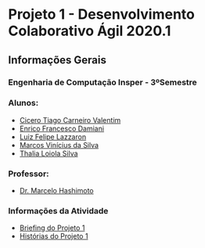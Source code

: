 <h1>Projeto 1 - Desenvolvimento Colaborativo Ágil 2020.1</h1>

<h2>Informações Gerais</h2>

<h3>Engenharia de Computação Insper - 3ºSemestre</h3>

<h3>Alunos:</h3>
<ul>
  <li><a href=https://www.linkedin.com/in/cicero-tiago-carneiro-valentim-971a57138/>Cicero Tiago Carneiro Valentim</a></li>
  <li><a href=https://www.linkedin.com/in/enrico-damiani-125527196/>Enrico Francesco Damiani</a></li>
  <li><a href=https://www.linkedin.com/in/luiz-felipe-lazzaron-682676181/>Luiz Felipe Lazzaron</a></li>
  <li><a href=https://www.linkedin.com/in/marcosvinis28/>Marcos Vinícius da Silva</a></li>
  <li><a href=https://www.linkedin.com/in/thalia-loiola-b03377184/>Thalia Loiola Silva</a></li>
</ul>

<h3>Professor:</h3> 
<ul>
  <li><a href=https://www.insper.edu.br/pesquisa-e-conhecimento/docentes-pesquisadores/marcelo-hashimoto/>Dr. Marcelo Hashimoto</a></li>
</ul>

<h3>Informações da Atividade</h2>
<ul>
  <li><a href=>Briefing do Projeto 1</a></li>
  <li><a href=>Histórias do Projeto 1</a></li>
</ul>
